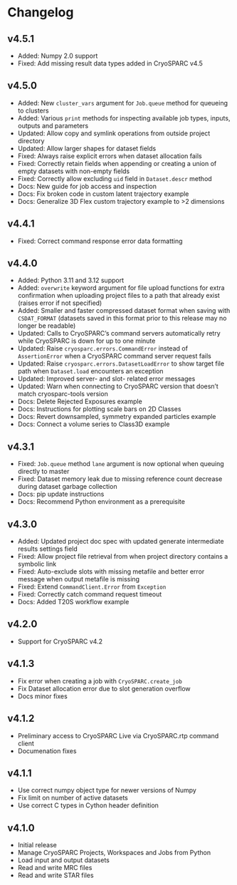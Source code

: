 # Changelog

## v4.5.1

- Added: Numpy 2.0 support
- Fixed: Add missing result data types added in CryoSPARC v4.5

## v4.5.0

- Added: New `cluster_vars` argument for `Job.queue` method for queueing to clusters
- Added: Various `print` methods for inspecting available job types, inputs, outputs and parameters
- Updated: Allow copy and symlink operations from outside project directory
- Updated: Allow larger shapes for dataset fields
- Fixed: Always raise explicit errors when dataset allocation fails
- Fixed: Correctly retain fields when appending or creating a union of empty datasets with non-empty fields
- Fixed: Correctly allow excluding `uid` field in `Dataset.descr` method
- Docs: New guide for job access and inspection
- Docs: Fix broken code in custom latent trajectory example
- Docs: Generalize 3D Flex custom trajectory example to >2 dimensions

## v4.4.1

- Fixed: Correct command response error data formatting

## v4.4.0

- Added: Python 3.11 and 3.12 support
- Added: `overwrite` keyword argument for file upload functions for extra confirmation when uploading project files to a path that already exist (raises error if not specified)
- Added: Smaller and faster compressed dataset format when saving with `CSDAT_FORMAT` (datasets saved in this format prior to this release may no longer be readable)
- Updated: Calls to CryoSPARC’s command servers automatically retry while CryoSPARC is down for up to one minute
- Updated: Raise `cryosparc.errors.CommandError` instead of `AssertionError` when a CryoSPARC command server request fails
- Updated: Raise `cryosparc.errors.DatasetLoadError` to show target file path when `Dataset.load` encounters an exception
- Updated: Improved server- and slot- related error messages
- Updated: Warn when connecting to CryoSPARC version that doesn’t match cryosparc-tools version
- Docs: Delete Rejected Exposures example
- Docs: Instructions for plotting scale bars on 2D Classes
- Docs: Revert downsampled, symmetry expanded particles example
- Docs: Connect a volume series to Class3D example

## v4.3.1

- Fixed: `Job.queue` method `lane` argument is now optional when queuing directly to master
- Fixed: Dataset memory leak due to missing reference count decrease during dataset garbage collection
- Docs: pip update instructions
- Docs: Recommend Python environment as a prerequisite

## v4.3.0

- Added: Updated project doc spec with updated generate intermediate results settings field
- Fixed: Allow project file retrieval from when project directory contains a symbolic link
- Fixed: Auto-exclude slots with missing metafile and better error message when output metafile is missing
- Fixed: Extend `CommandClient.Error` from `Exception`
- Fixed: Correctly catch command request timeout
- Docs: Added T20S workflow example

## v4.2.0

- Support for CryoSPARC v4.2

## v4.1.3

- Fix error when creating a job with `CryoSPARC.create_job`
- Fix Dataset allocation error due to slot generation overflow
- Docs minor fixes

## v4.1.2

- Preliminary access to CryoSPARC Live via CryoSPARC.rtp command client
- Documenation fixes

## v4.1.1

- Use correct numpy object type for newer versions of Numpy
- Fix limit on number of active datasets
- Use correct C types in Cython header definition

## v4.1.0

- Initial release
- Manage CryoSPARC Projects, Workspaces and Jobs from Python
- Load input and output datasets
- Read and write MRC files
- Read and write STAR files
